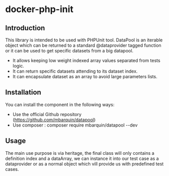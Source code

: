 docker-php-init
========

Introduction
------------
This library is intended to be used with PHPUnit tool. DataPool is an iterable object which can be
returned to a standard @dataprovider tagged function or it can be used to get specific datasets from a big datapool.

* It allows keeping low weight indexed array values separated from tests logic.
* It can return specific datasets attending to its dataset index.
* It can encapsulate dataset as an array to avoid large parameters lists.

Installation
------------

You can install the component in the following ways:

* Use the official Github repository (https://github.com/mbarquin/datapool)
* Use composer : composer require mbarquin/datapool --dev

Usage
-----

The main use purpose is via heritage, the final class will only contains a definition
index and a dataArray, we can instance it into our test case as a dataprovider or as
a normal object which vill provide us with predefined test cases.
